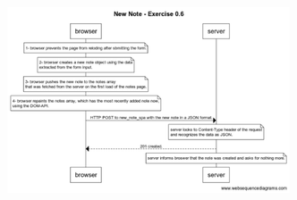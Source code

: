 ![a digram to show the process between the browser and server when submitting a new note in SPA](../images/ex06.png)